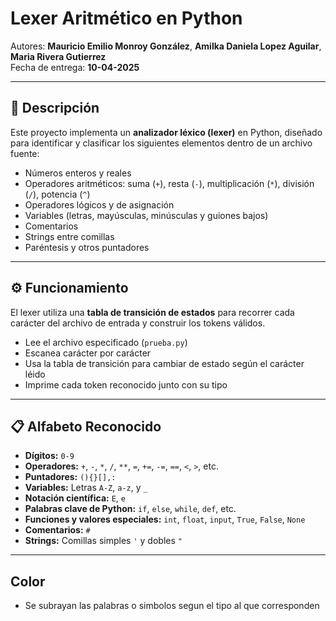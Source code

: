 # Lexer Aritmético en Python

Autores: **Mauricio Emilio Monroy González**, **Amilka Daniela Lopez Aguilar**, **Maria Rivera Gutierrez**  
Fecha de entrega: **10-04-2025**

---

## 📜 Descripción

Este proyecto implementa un **analizador léxico (lexer)** en Python, diseñado para identificar y clasificar los siguientes elementos dentro de un archivo fuente:

- Números enteros y reales
- Operadores aritméticos: suma (`+`), resta (`-`), multiplicación (`*`), división (`/`), potencia (`^`)
- Operadores lógicos y de asignación
- Variables (letras, mayúsculas, minúsculas y guiones bajos)
- Comentarios
- Strings entre comillas
- Paréntesis y otros puntadores

---

## ⚙️ Funcionamiento

El lexer utiliza una **tabla de transición de estados** para recorrer cada carácter del archivo de entrada y construir los tokens válidos.

- Lee el archivo especificado (`prueba.py`)
- Escanea carácter por carácter
- Usa la tabla de transición para cambiar de estado según el carácter léido
- Imprime cada token reconocido junto con su tipo

---

## 📋 Alfabeto Reconocido

- **Dígitos:** `0-9`
- **Operadores:** `+`, `-`, `*`, `/`, `**`, `=`, `+=`, `-=`, `==`, `<`, `>`, etc.
- **Puntadores:** `(){}[],:`
- **Variables:** Letras `A-Z`, `a-z`, y `_`
- **Notación científica:** `E`, `e`
- **Palabras clave de Python:** `if`, `else`, `while`, `def`, etc.
- **Funciones y valores especiales:** `int`, `float`, `input`, `True`, `False`, `None`
- **Comentarios:** `#`
- **Strings:** Comillas simples `'` y dobles `"`

---

## Color 
- Se subrayan las palabras o simbolos segun el tipo al que corresponden
